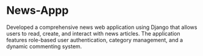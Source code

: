 # News-Appp
Developed a comprehensive news web application using Django that allows users to read, create, and interact with news articles. The application features role-based user authentication, category management, and a dynamic commenting system.
